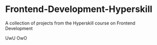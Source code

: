 # Frontend-Development-Hyperskill
A collection of projects from the Hyperskill course on Frontend Development


UwU OwO
